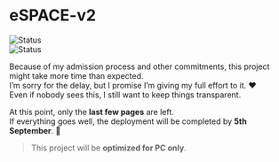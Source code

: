 # eSPACE-v2  

![Status](https://img.shields.io/badge/status-in%20development-blue)  
![Status](https://img.shields.io/badge/status-Almost%20There-green)  

Because of my admission process and other commitments, this project might take more time than expected.  
I’m sorry for the delay, but I promise I’m giving my full effort to it. ❤️  
Even if nobody sees this, I still want to keep things transparent.  

At this point, only the **last few pages** are left.  
If everything goes well, the deployment will be completed by **5th September**. 👻  

> This project will be **optimized for PC only**.  
